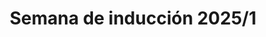 ---
title: Semana de inducción 2025/1
hide_title: true
sections:
  - type: content_section
    image: images/ESIME.webp
    image_id: esime
    image_alt: ESIME Unidad Zacatenco
  - type: welcome
    h1: ¡Bienvenida, bienvenido al
    h3: Instituto Politécnico Nacional!
    text: A continuación ingresa la información requerida de forma correcta para continuar con tu proceso de inscripción y asignarte un grupo.
  - type: boton
    label: Comenzar
    url: /induccion/registro
seo:
  title: Semana de inducción 2025/1
  description: Formulario de registro ESIME Unidad Zacatenco.
  extra:
    - name: 'og:type'
      value: website
      keyName: property
    - name: 'og:title'
      value: Semana de inducción 2025/1
      keyName: property
    - name: 'og:description'
      value: Formulario de registro ESIME Unidad Zacatenco.
      keyName: property
    - name: 'og:image'
      value: images/seo.png
      keyName: property
      relativeUrl: true
    - name: 'twitter:card'
      value: summary_large_image
    - name: 'twitter:title'
      value: Semana de inducción 2025/1
    - name: 'twitter:description'
      value: Formulario de registro ESIME Unidad Zacatenco.
    - name: 'twitter:image'
      value: images/seo.png
      relativeUrl: true
layout: advanced
---